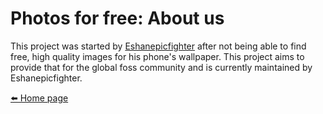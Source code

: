 # Photos for free: About us
This project was started by <a href="https://github.com/Eshanepicfighter.html" title="Github Page">Eshanepicfighter</a> after not being able to find free, high quality images for his phone's wallpaper. This project aims to provide that for the global foss community and is currently maintained by Eshanepicfighter.


[⬅️ Home page](index.md)
